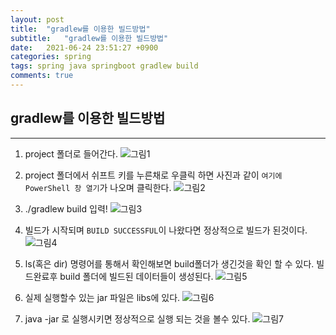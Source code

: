 ```yaml
---
layout: post
title:  "gradlew를 이용한 빌드방법"
subtitle:   "gradlew를 이용한 빌드방법"
date:   2021-06-24 23:51:27 +0900
categories: spring
tags: spring java springboot gradlew build
comments: true
---
```


## gradlew를 이용한 빌드방법

---
1. project 폴더로 들어간다.
![그림1](https://sehwan-choi.github.io/assets/img/spring/gradle/gradle_1.jpg)

2. project 폴더에서 쉬프트 키를 누른채로 우클릭 하면 사진과 같이 `여기에 PowerShell 창 열기`가 나오며 클릭한다.
![그림2](https://sehwan-choi.github.io/assets/img/spring/gradle/gradle_2.png)

3. ./gradlew build 입력!
![그림3](https://sehwan-choi.github.io/assets/img/spring/gradle/gradle_3.jpg)

4. 빌드가 시작되며 `BUILD SUCCESSFUL`이 나왔다면 정상적으로 빌드가 된것이다.
![그림4](https://sehwan-choi.github.io/assets/img/spring/gradle/gradle_4.jpg)

5. ls(혹은 dir) 명령어를 통해서 확인해보면 build폴더가 생긴것을 확인 할 수 있다.
   빌드완료후 build 폴더에 빌드된 데이터들이 생성된다.
![그림5](https://sehwan-choi.github.io/assets/img/spring/gradle/gradle_5.jpg)

6. 실제 실행할수 있는 jar 파일은 libs에 있다.
![그림6](https://sehwan-choi.github.io/assets/img/spring/gradle/gradle_6.jpg)

7. java -jar 로 실행시키면 정상적으로 실행 되는 것을 볼수 있다.
![그림7](https://sehwan-choi.github.io/assets/img/spring/gradle/gradle_7.jpg)